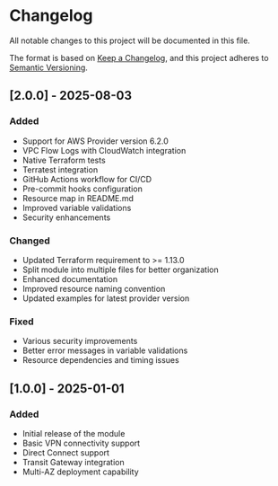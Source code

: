 # Changelog

All notable changes to this project will be documented in this file.

The format is based on [Keep a Changelog](https://keepachangelog.com/en/1.0.0/),
and this project adheres to [Semantic Versioning](https://semver.org/spec/v2.0.0.html).

## [2.0.0] - 2025-08-03

### Added
- Support for AWS Provider version 6.2.0
- VPC Flow Logs with CloudWatch integration
- Native Terraform tests
- Terratest integration
- GitHub Actions workflow for CI/CD
- Pre-commit hooks configuration
- Resource map in README.md
- Improved variable validations
- Security enhancements

### Changed
- Updated Terraform requirement to >= 1.13.0
- Split module into multiple files for better organization
- Enhanced documentation
- Improved resource naming convention
- Updated examples for latest provider version

### Fixed
- Various security improvements
- Better error messages in variable validations
- Resource dependencies and timing issues

## [1.0.0] - 2025-01-01

### Added
- Initial release of the module
- Basic VPN connectivity support
- Direct Connect support
- Transit Gateway integration
- Multi-AZ deployment capability
